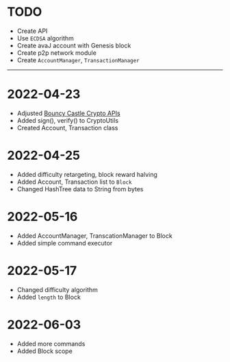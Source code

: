 # TODO
- Create API
- Use `ECDSA` algorithm
- Create avaJ account with Genesis block
- Create p2p network module
- Create `AccountManager`, `TransactionManager`

---

# 2022-04-23
- Adjusted [Bouncy Castle Crypto APIs](https://www.bouncycastle.org/java.html)
- Added sign(), verify() to CryptoUtils
- Created Account, Transaction class

# 2022-04-25
- Added difficulty retargeting, block reward halving
- Added Account, Transaction list to `Block`
- Changed HashTree data to String from bytes

# 2022-05-16
- Added AccountManager, TranscationManager to Block
- Added simple command executor

# 2022-05-17
- Changed difficulty algorithm
- Added `length` to Block

# 2022-06-03
- Added more commands
- Added Block scope















